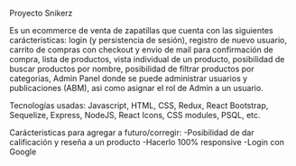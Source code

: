 Proyecto Snikerz

Es un ecommerce de venta de zapatillas que cuenta con las siguientes carácteristicas:
login (y persistencia de sesión),
registro de nuevo usuario,
carrito de compras con checkout y envio de mail para confirmación de compra,
lista de productos,
vista individual de un producto,
posibilidad de buscar productos por nombre,
posibilidad de filtrar productos por categorias,
Admin Panel donde se puede administrar usuarios y publicaciones (ABM), asi como asignar el rol de Admin a un usuario.

Tecnologías usadas:
Javascript, HTML, CSS, Redux, React Bootstrap, Sequelize, Express, NodeJS, React Icons, CSS modules, PSQL, etc.

Carácteristicas para agregar a futuro/corregir:
-Posibilidad de dar calificación y reseña a un producto
-Hacerlo 100% responsive
-Login con Google

